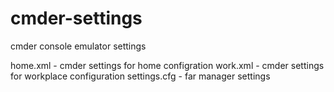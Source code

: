 # cmder-settings
cmder console emulator settings

home.xml - cmder settings for home configration
work.xml - cmder settings for workplace configuration
settings.cfg - far manager settings